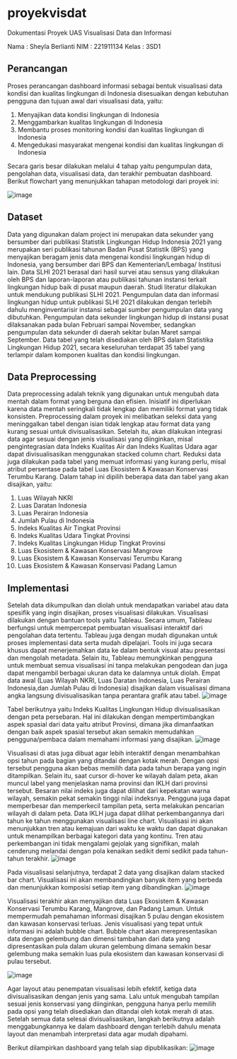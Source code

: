 # proyekvisdat
Dokumentasi Proyek UAS Visualisasi Data dan Informasi

Nama  : Sheyla Berlianti
NIM   : 221911134
Kelas : 3SD1

## Perancangan
Proses perancangan dashboard informasi sebagai bentuk visualisasi data kondisi dan kualitas lingkungan di Indonesia disesuaikan dengan kebutuhan pengguna dan tujuan awal dari visualisasi data, yaitu:
1.	Menyajikan data kondisi lingkungan di Indonesia 
2.	Menggambarkan kualitas lingkungan di Indonesia 
3.	Membantu proses monitoring kondisi dan kualitas lingkungan di Indonesia 
4.	Mengedukasi masyarakat mengenai kondisi dan kualitas lingkungan di Indonesia

Secara garis besar dilakukan melalui 4 tahap yaitu pengumpulan data, pengolahan data, visualisasi data, dan terakhir pembuatan dashboard. Berikut flowchart yang menunjukkan tahapan metodologi dari proyek ini:

![image](https://user-images.githubusercontent.com/107903297/174719591-962c1104-48c9-44a0-b6fa-38a7e44e0759.png)

## Dataset
Data yang digunakan dalam project ini merupakan data sekunder yang bersumber dari publikasi Statistik Lingkungan Hidup Indonesia 2021 yang merupakan seri publikasi tahunan Badan Pusat Statistik (BPS) yang menyajikan beragam jenis data mengenai kondisi lingkungan hidup di Indonesia, yang bersumber dari BPS dan Kementerian/Lembaga/ Institusi lain. 
Data SLHI 2021 berasal dari hasil survei atau sensus yang dilakukan oleh BPS dan laporan-laporan atau publikasi tahunan instansi terkait lingkungan hidup baik di pusat maupun daerah. Studi literatur dilakukan untuk mendukung publikasi SLHI 2021. Pengumpulan data dan informasi lingkungan hidup untuk publikasi SLHI 2021 dilakukan dengan terlebih dahulu menginventarisir instansi sebagai sumber pengumpulan data yang dibutuhkan. Pengumpulan data sekunder lingkungan hidup di instansi pusat dilaksanakan pada bulan Februari sampai November, sedangkan pengumpulan data sekunder di daerah sekitar bulan Maret sampai September.
Data tabel yang telah disediakan oleh BPS dalam Statistika Lingkungan Hidup 2021, secara keseluruhan terdapat 35 tabel yang terlampir dalam komponen kualitas dan kondisi lingkungan. 

## Data Preprocessing
Data preprocessing adalah teknik yang digunakan untuk mengubah data mentah dalam format yang berguna dan efisien. Inisiatif ini diperlukan karena data mentah seringkali tidak lengkap dan memiliki format yang tidak konsisten. Preprocessing dalam proyek ini melibatkan seleksi data yang meninggalkan tabel dengan isian tidak lengkap atau format data yang kurang sesuai untuk divisualisasikan. Setelah itu, akan dilakukan integrasi data agar sesuai dengan jenis visualisasi yang diinginkan, misal pengintegrasian data Indeks Kualitas Air dan Indeks Kualitas Udara agar dapat divisualisasikan menggunakan stacked column chart. Reduksi data juga dilakukan pada tabel yang memuat informasi yang kurang perlu, misal atribut persentase pada tabel Luas Ekosistem & Kawasan Konservasi Terumbu Karang.
Dalam tahap ini dipilih beberapa data dan tabel yang akan disajikan, yaitu:
1.	Luas Wilayah NKRI
2.	Luas Daratan Indonesia
3.	Luas Perairan Indonesia
4.	Jumlah Pulau di Indonesia
5.	Indeks Kualitas Air Tingkat Provinsi
6.	Indeks Kualitas Udara Tingkat Provinsi
7.	Indeks Kualitas Lingkungan Hidup Tingkat Provinsi
8.	Luas Ekosistem & Kawasan Konservasi Mangrove
9.	Luas Ekosistem & Kawasan Konservasi Terumbu Karang
10.	Luas Ekosistem & Kawasan Konservasi Padang Lamun

## Implementasi
Setelah data dikumpulkan dan diolah untuk mendapatkan variabel atau data spesifik yang ingin disajikan, proses visualisasi dilakukan. Visualisasi dilakukan dengan bantuan tools yaitu Tableau. Secara umum, Tableau berfungsi untuk mempercepat pembuatan visualisasi interaktif dari pengolahan data tertentu. Tableau juga dengan mudah digunakan untuk proses implementasi data serta mudah dipelajari. Tools ini juga secara khusus dapat menerjemahkan data ke dalam bentuk visual atau presentasi dan mengolah metadata. Selain itu, Tableau memungkinkan pengguna untuk membuat semua visualisasi ini tanpa melakukan pengodean dan juga dapat mengambil berbagai ukuran data ke dalamnya untuk diolah.
Empat data awal (Luas Wilayah NKRI, Luas Daratan Indonesia, Luas Perairan Indonesia,dan Jumlah Pulau di Indonesia) disajikan dalam visualisasi dimana angka langsung divisualisasikan tanpa perantara grafik atau tabel.
![image](https://user-images.githubusercontent.com/107903297/174720063-4ac70f2c-322c-4fd1-8e65-3f36f91e33a9.png)

Tabel berikutnya yaitu Indeks Kualitas Lingkungan Hidup divisualisasikan dengan peta persebaran. Hal ini dilakukan dengan mempertimbangkan aspek spasial dari data yaitu atribut Provinsi, dimana jika dimanfaatkan dengan baik aspek spasial tersebut akan semakin memudahkan pengguna/pembaca dalam memahami informasi yang disajikan.
 ![image](https://user-images.githubusercontent.com/107903297/174720090-70ed0c44-a23d-4b69-bf3d-26658a225053.png)

Visualisasi di atas juga dibuat agar lebih interaktif dengan menambahkan opsi tahun pada bagian yang ditandai dengan kotak merah. Dengan opsi tersebut pengguna akan bebas memilih data pada tahun berapa yang ingin ditampilkan. Selain itu, saat cursor di-hover ke wilayah dalam peta, akan muncul label yang menjelaskan nama provinsi dan IKLH dari provinsi tersebut. Besaran nilai indeks juga dapat dilihat dari kepekatan warna wilayah, semakin pekat semakin tinggi nilai indeksnya. Pengguna juga dapat memperbesar dan memperkecil tampilan peta, serta melakukan pencarian wilayah di dalam peta.
Data IKLH juga dapat dilihat perkembangannya dari tahun ke tahun menggunakan visualisasi line chart. Visualisasi ini akan menunjukkan tren atau kemajuan dari waktu ke waktu dan dapat digunakan untuk menampilkan berbagai kategori data yang kontinu. Tren atau perkembangan ini tidak mengalami gejolak yang signifikan, malah cenderung melandai dengan pola kenaikan sedikit demi sedikit pada tahun-tahun terakhir.
![image](https://user-images.githubusercontent.com/107903297/174720116-8664cd09-919d-48fe-a6f0-d7a16d36ce6e.png)

Pada visualisasi selanjutnya, terdapat 2 data yang disajikan dalam stacked bar chart. Visualisasi ini akan membandingkan banyak item yang berbeda dan menunjukkan komposisi setiap item yang dibandingkan.
![image](https://user-images.githubusercontent.com/107903297/174720618-1a7c4fd8-2ed8-4383-9c33-6f146a5eb138.png)

Visualisasi terakhir akan menyajikan data Luas Ekosistem & Kawasan Konservasi Terumbu Karang, Mangrove, dan Padang Lamun. Untuk mempermudah pemahaman informasi disajikan 5 pulau dengan ekosistem dan kawasan konservasi terluas. Jenis visualisasi yang tepat untuk informasi ini adalah bubble chart. Bubble chart akan merepresentasikan data dengan gelembung dan dimensi tambahan dari data yang dipresentasikan pula dalam ukuran gelembung dimana semakin besar gelembung maka semakin luas pula ekosistem dan kawasan konservasi di pulau tersebut.

![image](https://user-images.githubusercontent.com/107903297/174720685-82a21e04-279a-461d-be2e-458e243af797.png)

Agar layout atau penempatan visualisasi lebih efektif, ketiga data divisualisasikan dengan jenis yang sama. Lalu untuk mengubah tampilan sesuai jenis konservasi yang diinginkan, pengguna hanya perlu memilih pada opsi yang telah disediakan dan ditandai oleh kotak merah di atas.
Setelah semua data selesai divisualisasikan, langkah berikutnya adalah menggabungkannya ke dalam dashboard dengan terlebih dahulu menata layout dan menambah interpretasi data agar mudah dipahami. 

Berikut dilampirkan dashboard yang telah siap dipublikasikan:
![image](https://user-images.githubusercontent.com/107903297/174720779-612a364f-d32f-4648-b02a-d86a0320f88d.png)
